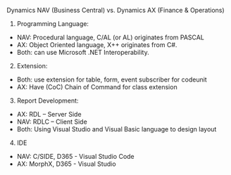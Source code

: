 Dynamics NAV (Business Central) vs. Dynamics AX (Finance & Operations)

1. Programming Language:
  - NAV: Procedural language, C/AL (or AL) originates from PASCAL
  - AX: Object Oriented language, X++ originates from C#.
  - Both: can use Microsoft .NET Interoperability.
  
2. Extension:
  - Both: use extension for table, form, event subscriber for codeunit
  - AX: Have (CoC) Chain of Command for class extension
  
3. Report Development:
  - AX: RDL – Server Side 
  - NAV: RDLC – Client Side 	
  - Both: Using Visual Studio and Visual Basic language to design layout

4. IDE	
  - NAV: C/SIDE, D365 - Visual Studio Code
  - AX: MorphX, D365 - Visual Studio
